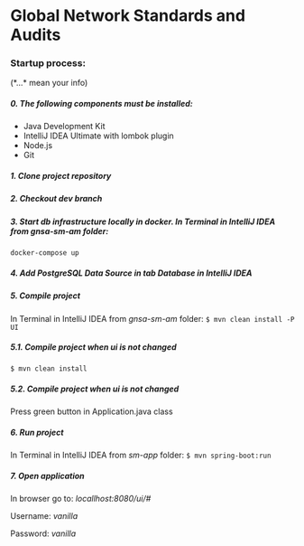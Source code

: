 # Global Network Standards and Audits

### Startup process:
(\*...* mean your info)

##### 0. The following components must be installed:
  - Java Development Kit
  - IntelliJ IDEA Ultimate with lombok plugin
  - Node.js
  - Git
#####  1. Сlone project repository
##### 2. Checkout *dev* branch
##### 3. Start db infrastructure locally in docker. In Terminal in IntelliJ IDEA from *gnsa-sm-am* folder:
`docker-compose up`

##### 4. Add PostgreSQL Data Source in tab *Database* in IntelliJ IDEA
##### 5. Compile project
In Terminal in IntelliJ IDEA from *gnsa-sm-am* folder:
`$ mvn clean install -P UI`
##### 5.1. Compile project when ui is not changed
`$ mvn clean install`
##### 5.2. Compile project when ui is not changed
Press green button in Application.java class
##### 6. Run project
In Terminal in IntelliJ IDEA from *sm-app* folder:
`$ mvn spring-boot:run`
##### 7. Open application
In browser go to:  *locallhost:8080/ui/#*

Username: *vanilla*

Password: *vanilla*
